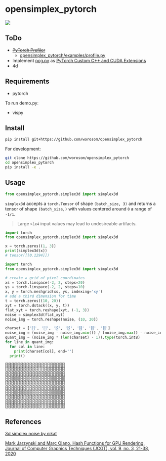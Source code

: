 # opensimplex_pytorch
![](https://media.githubusercontent.com/media/worosom/opensimplex_pytorch/main/assets/noise.png)

## ToDo

- ~~[PyTorch Profiler](https://pytorch.org/tutorials/recipes/recipes/profiler_recipe.html)~~
  - [opensimplex_pytorch/examples/profile.py](https://github.com/worosom/opensimplex_pytorch/blob/main/examples/profile.py)
- Implement [pcg.py](https://github.com/worosom/opensimplex_pytorch/blob/main/opensimplex_pytorch/pcg.py) as [PyTorch Custom C++ and CUDA Extensions](https://pytorch.org/tutorials/advanced/cpp_extension.html#writing-a-c-extension)
- 4d

## Requirements

- pytorch

To run demo.py:

- vispy

## Install

```bash
pip install git+https://github.com/worosom/opensimplex_pytorch
```

For development:

```bash
git clone https://github.com/worosom/opensimplex_pytorch
cd opensimplex_pytorch
pip install -e .
```

## Usage

```python
from opensimplex_pytorch.simplex3d import simplex3d
```

`simplex3d` accepts a `torch.Tensor` of shape `(batch_size, 3)` and returns a tensor of shape `(batch_size,)` with values centered around `0` a range of `-1/1`.

> Large `>1e4` input values may lead to undesireable artifacts.

```python
import torch
from opensimplex_pytorch.simplex3d import simplex3d

x = torch.zeros((1, 3))
print(simplex3d(x))
# tensor([[0.1294]])
```

```python
import torch
from opensimplex_pytorch.simplex3d import simplex3d

# create a grid of pixel coordinates
xs = torch.linspace(-2, 2, steps=20)
ys = torch.linspace(-2, 2, steps=10)
x, y = torch.meshgrid(xs, ys, indexing='xy')
# add a third dimension for time
t = torch.zeros((10, 20))
xyt = torch.dstack((x, y, t))
flat_xyt = torch.reshape(xyt, (-1, 3))
noise = simplex3d(flat_xyt)
noise_img = torch.reshape(noise, (10, 20))

charset = ['🁣', '🁫', '🁳', '🁻', '🂃', '🂋', '🂓']
noise_img = (noise_img - noise_img.min()) / (noise_img.max() - noise_img.min()) # range to 0/1
quant_img = (noise_img * (len(charset) - 1)).type(torch.int8)
for line in quant_img:
  for col in line:
    print(charset[col], end='')
  print()

🂃🂓🂃🁫🁫🁻🂃🁳🁳🁳🂃🂃🁳🁣🁣🁫🁻🁳🁫🁳
🁫🁻🁻🁻🁻🁻🁻🁻🁻🁻🁳🁫🁫🁳🁻🂃🂃🂃🂃🂃
🁻🁳🁻🂋🂃🁳🁳🂃🂃🂃🂃🁻🁻🂋🂃🁳🁳🁻🁻🂃
🁳🁳🁻🁻🁻🁳🁳🁫🁳🁻🁻🁳🁳🁳🁳🁫🁫🁳🁳🁫
🁳🁳🁻🁳🁳🁳🁳🁳🁳🁳🁳🁳🁳🁳🁳🁻🁻🂃🂃🂃
🂃🁳🁻🁻🂃🂃🁳🁫🁳🁻🁻🁻🁳🁳🁳🂃🂋🂃🁻🁻
🁳🁳🁳🁻🂃🁻🁻🁻🁻🁫🁫🁳🁳🁫🁳🁻🁻🁻🁻🂃
🁣🁻🂃🂃🁻🁳🁫🁻🂃🁻🁳🁳🁳🁳🁳🂃🂋🂃🁻🁳
🁻🂋🂃🁻🁳🁫🁳🁻🁻🁳🁻🁻🁳🁫🁫🁳🁻🁳🁳🁳
🁳🂃🁻🁳🁫🁳🁳🁻🂃🂋🂋🁻🁣🁣🁳🂃🁻🁫🁣🁫
```

## References

[3d simplex noise by nikat](https://www.shadertoy.com/view/XsX3zB)

[Mark Jarzynski and Marc Olano, Hash Functions for GPU Rendering, Journal of Computer Graphics Techniques (JCGT), vol. 9, no. 3, 21-38, 2020](http://jcgt.org/published/0009/03/02/)
